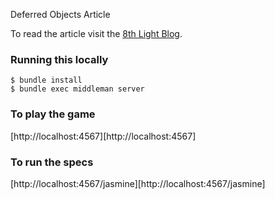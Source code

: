 Deferred Objects Article

To read the article visit the [8th Light Blog][1].

### Running this locally

    $ bundle install
    $ bundle exec middleman server

### To play the game

  [http://localhost:4567][http://localhost:4567]

### To run the specs

  [http://localhost:4567/jasmine][http://localhost:4567/jasmine]

[1]: http://blog.8thlight.com/
